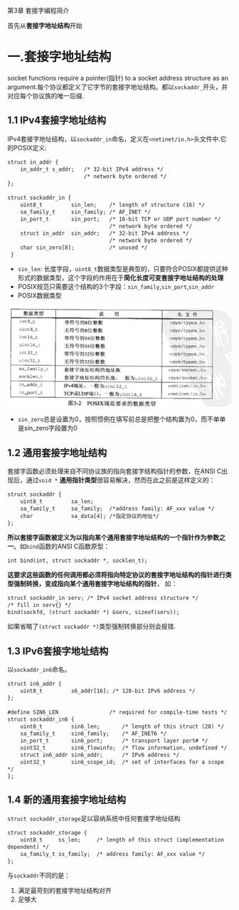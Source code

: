 第3章 套接字编程简介

首先从**套接字地址结构**开始

# 一.套接字地址结构
socket functions require a pointer(指针) to a socket address structure as an argument.每个协议都定义了它字节的套接字地址结构。都以`sockaddr_`开头，并对应每个协议族的唯一后缀.

## 1.1 IPv4套接字地址结构

IPv4套接字地址结构，以`sockaddr_in`命名，定义在`<netinet/in.h>`头文件中.它的POSIX定义:

	struct in_addr {
	 	in_addr_t s_addr; 	/* 32-bit IPv4 address */
	 						/* network byte ordered */
	};

	struct sockaddr_in {
	 	uint8_t 		sin_len; 	/* length of structure (16) */
	 	sa_family_t 	sin_family; /* AF_INET */
	 	in_port_t 		sin_port; 	/* 16-bit TCP or UDP port number */
	 								/* network byte ordered */
	 	struct in_addr 	sin_addr; 	/* 32-bit IPv4 address */
	 								/* network byte ordered */
	 	char sin_zero[8]; 			/* unused */
	 }


- `sin_len`: 长度字段，`uint8_t`数据类型是典型的，只要符合POSIX都提供这种形式的数据类型，这个字段的作用在于**简化长度可变套接字地址结构的处理**
- POSIX规范只需要这个结构的3个字段：`sin_family`,`sin_port`,`sin_addr` 
- POSIX数据类型

![](https://raw.githubusercontent.com/BeginMan/BookNotes/master/Unix/media/posix_datatype.png)
- `sin_zero`总是设置为0，按照惯例在填写前总是把整个结构置为0，而不单单是sin_zero字段置为0

## 1.2 通用套接字地址结构

套接字函数必须处理来自不同协议族的指向套接字结构指针的参数，在ANSI C出现后，通过`void *` **通用指针类型**很容易解决，然而在此之前是这样定义的：

	struct sockaddr {
		uint8_t 		sa_len;
		sa_family_t		sa_family;	/*address family: AF_xxx value */
		char 			sa_data[4]; /*指定协议的地址*/
	};

**所以套接字函数被定义为以指向某个通用套接字地址结构的一个指针作为参数之一**。如`bind`函数的ANSI C函数原型：

	int bind(int, struct sockaddr *, socklen_t);

**这要求这些函数的任何调用都必须将指向特定协议的套接字地址结构的指针进行类型强制转换，变成指向某个通用套接字地址结构的指针**， 如：

	struct sockaddr_in serv; /* IPv4 socket address structure */
	/* fill in serv{} */
	bind(sockfd, (struct sockaddr *) &serv, sizeof(serv));

如果省略了`(struct sockaddr *)`类型强制转换部分则会报错.

## 1.3 IPv6套接字地址结构
以`sockaddr_in6`命名。

	struct in6_addr {
		uint8_t 		s6_addr[16]; /* 128-bit IPv6 address */
	};

	#define SIN6_LEN 				/* required for compile-time tests */
	struct sockaddr_in6 {
		uint8_t 		sin6_len; 		/* length of this struct (28) */
		sa_family_t 	sin6_family; 	/* AF_INET6 */
		in_port_t 		sin6_port; 		/* transport layer port# */
		uint32_t 		sin6_flowinfo; 	/* flow information, undefined */
		struct in6_addr sin6_addr; 		/* IPv6 address */
		uint32_t 		sin6_scope_id; 	/* set of interfaces for a scope */
	};

## 1.4 新的通用套接字地址结构
`struct sockaddr_storage`足以容纳系统中任何套接字地址结构

	struct sockaddr_storage {
		uint8_t 	ss_len; 	/* length of this struct (implementation dependent) */
		sa_family_t ss_family; 	/* address family: AF_xxx value */
	};

与`sockaddr`不同的是：

1. 满足最苛刻的套接字地址结构对齐
2. 足够大



